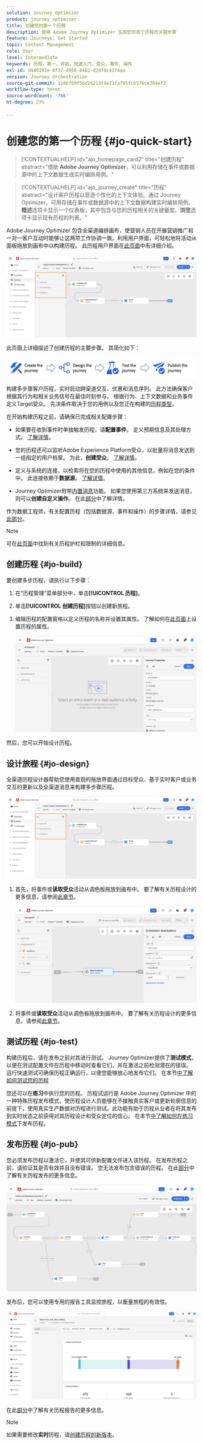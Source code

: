 ```yaml
---
solution: Journey Optimizer
product: journey optimizer
title: 创建您的第一个历程
description: 使用 Adobe Journey Optimizer 生成您的首个历程的关键步骤
feature: Journeys, Get Started
topic: Content Management
role: User
level: Intermediate
keywords: 历程，第一，开始，快速入门，受众，事件，操作
exl-id: d940191e-8f37-4956-8482-d2df0c4274aa
version: Journey Orchestration
source-git-commit: 118bf89f56d26213fde71fa795fc6576ce764ef2
workflow-type: tm+mt
source-wordcount: '766'
ht-degree: 27%

---
```


# 创建您的第一个历程 {#jo-quick-start}

>[!CONTEXTUALHELP]
>id="ajo_homepage_card2"
>title="创建历程"
>abstract="借助 **Adobe Journey Optimizer**，可以利用存储在事件或数据源中的上下文数据生成实时编排用例。"

>[!CONTEXTUALHELP]
>id="ajo_journey_create"
>title="历程"
>abstract="设计客户历程以营造个性化的上下文体验。通过 Journey Optimizer，可用存储在事件或数据源中的上下文数据构建实时编排用例。**概述**&#x200B;选项卡显示一个仪表板，其中包含与您的历程相关的关键量度。**浏览**&#x200B;选项卡显示现有历程的列表。"

Adobe Journey Optimizer 包含全渠道编排画布，使营销人员在开展营销推广和一对一客户互动时能够让这两项工作协调一致。利用用户界面，可轻松地将活动从面板拖放到画布中以构建历程。 此历程用户界面在[此页面](journey-ui.md)中有详细介绍。

![历程画布示例](assets/journey38.png)

此页面上详细描述了创建历程的主要步骤。 其简化如下：

![历程创建步骤：创建、设计、测试和发布](assets/journey-creation-process.png)


构建多步骤客户历程，实时启动跨渠道交互、优惠和消息序列。 此方法确保客户根据其行为和相关业务信号在最佳时刻参与。 根据行为、上下文数据和业务事件定义Target受众。 先决条件取决于您的用例以及您正在构建的[历程类型](entry-management.md#types-of-journeys)。

在开始构建历程之前，请确保已完成相关配置步骤：

* 如果要在收到事件时单独触发历程，请&#x200B;**配置事件**。 定义预期信息及其处理方式。 [了解详情](../event/about-events.md)。

<!--   ![](assets/jo-event7bis.png)  -->

* 您的历程还可以监听Adobe Experience Platform受众，以批量将消息发送到一组指定的用户档案。 为此，**创建受众**。 [了解详情](../audience/about-audiences.md)。

<!--   ![](assets/segment2.png)  -->

* 定义与系统的连接，以检索将在您的历程中使用的其他信息，例如在您的条件中。 此连接依赖于&#x200B;**数据源**。 [了解详情](../datasource/about-data-sources.md)。

<!--   ![](assets/jo-datasource.png)  -->

* Journey Optimizer附带[内置消息](../building-journeys/journeys-message.md)功能。 如果您使用第三方系统来发送消息，则可以&#x200B;**创建自定义操作**。 在此[部分](../action/action.md)中了解详情。

<!--    ![](assets/custom2.png)  -->


作为数据工程师，有关配置历程（包括数据源、事件和操作）的步骤详情，请参见[此部分](../configuration/about-data-sources-events-actions.md)。


>[!NOTE]
>
>可在[此页面](../start/guardrails.md)中找到有关历程护栏和限制的详细信息。

## 创建历程 {#jo-build}

要创建多步历程，请执行以下步骤：

1. 在“历程管理”菜单部分中，单击&#x200B;**[!UICONTROL 历程]**。

1. 单击&#x200B;**[!UICONTROL 创建历程]**&#x200B;按钮以创建新旅程。

1. 编辑历程的配置窗格以定义历程的名称并设置其属性。 了解如何在[此页面](journey-properties.md)上设置历程的属性。

   ![](assets/jo-properties.png)

然后，您可以开始设计历程。

## 设计旅程 {#jo-design}

全渠道历程设计器帮助您使用直观的拖放界面通过目标受众、基于实时客户或业务交互的更新以及全渠道消息来构建多步骤历程。

![](assets/journey38.png)

1. 首先，将事件或&#x200B;**读取受众**&#x200B;活动从调色板拖放到画布中。 要了解有关历程设计的更多信息，请参阅[此章节](using-the-journey-designer.md)。

   ![](assets/read-segment.png)

1. 将事件或&#x200B;**读取受众**&#x200B;活动从调色板拖放到画布中。 要了解有关历程设计的更多信息，请参阅[此章节](using-the-journey-designer.md)。

## 测试历程 {#jo-test}

构建历程后，请在发布之前对其进行测试。 Journey Optimizer提供了&#x200B;**测试模式**，以便在测试配置文件在历程中移动时查看它们，并在激活之前检测潜在的错误。 运行快速测试可确保历程正确运行，以便您能够放心地发布它们。 在本节[中了解如何测试您的历程](testing-the-journey.md)

您还可以在&#x200B;**练习**&#x200B;中执行您的历程。 历程试运行是 Adobe Journey Optimizer 中的一种特殊历程发布模式，使历程设计人员能够在不接触真实客户或更新轮廓信息的前提下，使用真实生产数据对历程进行测试。此功能有助于历程从业者在将其发布到实时状态之前获得对其历程设计和受众定位的信心。 在本节[中了解如何在练习模式](journey-dry-run.md)下发布历程。

## 发布历程 {#jo-pub}

您必须发布历程以激活它，并使其可供新配置文件进入该历程。 在发布历程之前，请验证其是否有效并且没有错误。 您无法发布包含错误的历程。 在此[部分](publishing-the-journey.md)中了解有关历程发布的更多信息。

![](assets/jo-journeyuc2_32bis.png)

发布后，您可以使用专用的报告工具监控旅程，以衡量旅程的有效性。

![](assets/jo-dynamic_report_journey_12.png)

在此[部分](../reports/live-report.md)中了解有关历程报告的更多信息。

>[!NOTE]
>
>如果需要修改&#x200B;**实时**&#x200B;历程，请[创建历程的新版本](journey-ui.md#journey-versions)。
